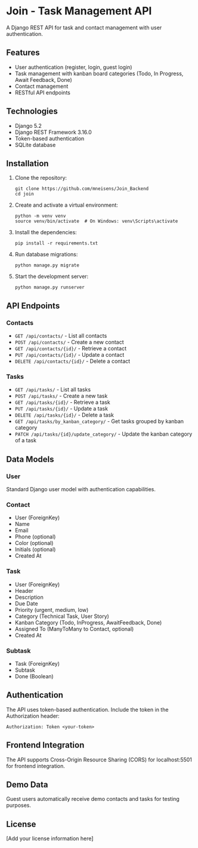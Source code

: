 # Join - Task Management API

A Django REST API for task and contact management with user authentication.

## Features

- User authentication (register, login, guest login)
- Task management with kanban board categories (Todo, In Progress, Await Feedback, Done)
- Contact management
- RESTful API endpoints

## Technologies

- Django 5.2
- Django REST Framework 3.16.0
- Token-based authentication
- SQLite database

## Installation

1. Clone the repository:
   ```
   git clone https://github.com/mneisens/Join_Backend
   cd join
   ```

2. Create and activate a virtual environment:
   ```
   python -m venv venv
   source venv/bin/activate  # On Windows: venv\Scripts\activate
   ```

3. Install the dependencies:
   ```
   pip install -r requirements.txt
   ```

4. Run database migrations:
   ```
   python manage.py migrate
   ```

5. Start the development server:
   ```
   python manage.py runserver
   ```

## API Endpoints



### Contacts

- `GET /api/contacts/` - List all contacts
- `POST /api/contacts/` - Create a new contact
- `GET /api/contacts/{id}/` - Retrieve a contact
- `PUT /api/contacts/{id}/` - Update a contact
- `DELETE /api/contacts/{id}/` - Delete a contact

### Tasks

- `GET /api/tasks/` - List all tasks
- `POST /api/tasks/` - Create a new task
- `GET /api/tasks/{id}/` - Retrieve a task
- `PUT /api/tasks/{id}/` - Update a task
- `DELETE /api/tasks/{id}/` - Delete a task
- `GET /api/tasks/by_kanban_category/` - Get tasks grouped by kanban category
- `PATCH /api/tasks/{id}/update_category/` - Update the kanban category of a task

## Data Models

### User
Standard Django user model with authentication capabilities.

### Contact
- User (ForeignKey)
- Name
- Email
- Phone (optional)
- Color (optional)
- Initials (optional)
- Created At

### Task
- User (ForeignKey)
- Header
- Description
- Due Date
- Priority (urgent, medium, low)
- Category (Technical Task, User Story)
- Kanban Category (Todo, InProgress, AwaitFeedback, Done)
- Assigned To (ManyToMany to Contact, optional)
- Created At

### Subtask
- Task (ForeignKey)
- Subtask
- Done (Boolean)

## Authentication

The API uses token-based authentication. Include the token in the Authorization header:

```
Authorization: Token <your-token>
```

## Frontend Integration

The API supports Cross-Origin Resource Sharing (CORS) for localhost:5501 for frontend integration.

## Demo Data

Guest users automatically receive demo contacts and tasks for testing purposes.

## License

[Add your license information here]
